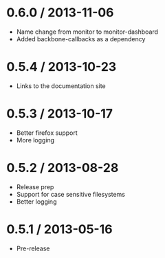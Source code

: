 0.6.0 / 2013-11-06
==================

  * Name change from monitor to monitor-dashboard
  * Added backbone-callbacks as a dependency

0.5.4 / 2013-10-23
==================

  * Links to the documentation site

0.5.3 / 2013-10-17
==================

  * Better firefox support
  * More logging

0.5.2 / 2013-08-28
==================

  * Release prep
  * Support for case sensitive filesystems
  * Better logging

0.5.1 / 2013-05-16
==================

  * Pre-release
